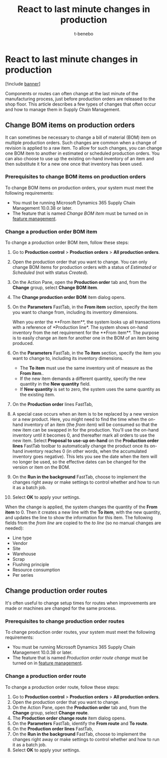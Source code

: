 ﻿---
title: React to last minute changes in production
description: Components or routes can often change at the list minute of the manufacturing process, just before production orders are released to the shop floor. This article describes a few types of changes that often occur and how to react to manage them in Supply Chain Management.
author: t-benebo
ms.author: benebotg
ms.reviewer: kamaybac
ms.search.form:
ms.topic: how-to
ms.date: 03/08/2024
audience: Application User
ms.search.region: Global
ms.custom: bap-template
---

# React to last minute changes in production

[!include [banner](../includes/banner.md)]

Components or routes can often change at the last minute of the manufacturing process, just before production orders are released to the shop floor. This article describes a few types of changes that often occur and how to manage them in Supply Chain Management.

## Change BOM items on production orders  

It can sometimes be necessary to change a bill of material (BOM) item on multiple production orders. Such changes are common when a change of revision is applied to a raw item. To allow for such changes, you can change one BOM item to another in estimated or scheduled production orders. You can also choose to use up the existing on-hand inventory of an item and then substitute it for a new one once that inventory has been used.

### Prerequisites to change BOM items on production orders

To change BOM items on production orders, your system must meet the following requirements:

- You must be running Microsoft Dynamics 365 Supply Chain Management 10.0.38 or later.
- The feature that is named *Change BOM item* must be turned on in [feature management](../../fin-ops-core/fin-ops/get-started/feature-management/feature-management-overview.md).

### Change a production order BOM item

To change a production order BOM item, follow these steps:

1. Go to **Production control** \> **Production orders** \> **All production orders**.
1. Open the production order that you want to change. You can only change BOM items for production orders with a status of *Estimated* or *Scheduled* (not with status *Created*). <!--KFM: It seems like we have more status values than this.-->
1. On the Action Pane, open the **Production order** tab and, from the **Change** group, select **Change BOM item**.
1. The **Change production order BOM** item dialog opens.
1. On the **Parameters** FastTab, in the **From item** section, specify the item you want to change from, including its inventory dimensions.

    <!--KFM: I didn't see this. I'm not sure what this means. --> When you enter the **From item**, the system looks up all transactions with a reference of *Production line*. The system shows on-hand inventory from the net requirement for the **From item**. The purpose is to easily change an item for another one in the BOM of an item being produced.

1. On the **Parameters** FastTab, in the **To item** section, specify the item you want to change to, including its inventory dimensions. 
    - The **To item** must use the same inventory unit of measure as the **From item**..
    - If the new item demands a different quantity, specify the new quantity in the **New quantity** field.
    - If **New quantity** is set to zero, the system uses the same quantity as the existing item.
1. On the **Production order** lines FastTab, <!-- KFM: What Can we do here? What is this for? -->
1. A special case occurs when an item is to be replaced by a new version or a new product. Here, you might need to find the time when the on-hand inventory of an item (the *from item*) will be consumed so that the new item can be swapped in for the production. You'll use the on-hand inventory until it becomes 0, and thereafter mark all orders to use the new item. Select  **Proposal to use-up on-hand** on the **Production order lines** FastTab toolbar to automatically change the product once its on-hand inventory reaches 0 (in other words, when the accumulated inventory goes negative). This lets you see the date when the item will no longer be used, so the effective dates can be changed for the version or item on the BOM. <!--KFM: I don't really understand this, but maybe it's ok? -->
1. On the **Run in the background** FastTab, choose to implement the changes right away or make settings to control whether and how to run it as a batch job.
1. Select **OK** to apply your settings.

When the change is applied, the system changes the quantity of the **From item** to 0. Then it creates a new line <!--KFM: What kind of line is this? -->with the **To item**, with the new quantity, and updates the line <!--KFM: What line? --> to show the information for this item. The following fields from the *from line* are copied to the *to line* (so no manual changes are needed):

- Line type
- Vendor
- Site
- Warehouse
- Scrap
- Flushing principle
- Resource consumption
- Per series

## Change production order routes

It's often useful to change setup times for routes when improvements are made or machines are changed for the same process.

### Prerequisites to change production order routes

To change production order routes, your system must meet the following requirements:

- You must be running Microsoft Dynamics 365 Supply Chain Management 10.0.38 or later.
- The feature that is named *Production order route change* must be turned on in [feature management](../../fin-ops-core/fin-ops/get-started/feature-management/feature-management-overview.md).

### Change a production order route

To change a production order route, follow these steps:

1. Go to **Production control** \> **Production orders** \> **All production orders**.
1. Open the production order that you want to change.  <!--KFM: Mention status values here?-->
1. On the Action Pane, open the **Production order** tab and, from the **Change** group, select **Change route**.
1. The **Production order change route** item dialog opens.
1. On the **Parameters** FastTab, identify the **From route** and **To route**.
1. On the **Production order lines** FastTab, <!-- KFM: What Can we do here? What is this for? -->
1. On the **Run in the background** FastTab, choose to implement the changes right away or make settings to control whether and how to run it as a batch job.
1. Select **OK** to apply your settings.
